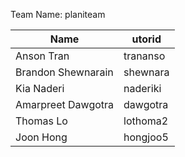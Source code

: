 Team Name: planiteam

Name		    | utorid
--------------------|---------
Anson Tran          | trananso
Brandon Shewnarain  | shewnara
Kia Naderi          | naderiki
Amarpreet Dawgotra  | dawgotra
Thomas Lo           | lothoma2
Joon Hong           | hongjoo5
